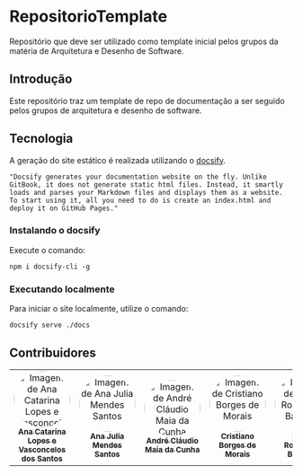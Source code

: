 # RepositorioTemplate

Repositório que deve ser utilizado como template inicial pelos grupos da matéria de Arquitetura e Desenho de Software.

## Introdução

Este repositório traz um template de repo de documentação a ser seguido pelos grupos de arquitetura e desenho de software.

## Tecnologia

A geração do site estático é realizada utilizando o [docsify](https://docsify.js.org/).

```shell
"Docsify generates your documentation website on the fly. Unlike GitBook, it does not generate static html files. Instead, it smartly loads and parses your Markdown files and displays them as a website. To start using it, all you need to do is create an index.html and deploy it on GitHub Pages."
```

### Instalando o docsify

Execute o comando:

```shell
npm i docsify-cli -g
```

### Executando localmente

Para iniciar o site localmente, utilize o comando:

```shell
docsify serve ./docs
```

## Contribuidores

<center>
  
  <table style="width: 100%;">
  <tr>
    <td align="center"><a href="https://github.com/An4catarina"><img style="border-radius: 50%;" src="https://github.com/An4catarina.png" width="100px;" alt="Imagem de Ana Catarina Lopes e Vasconcelos dos Santos"/><br /><sub><b>Ana Catarina Lopes e Vasconcelos dos Santos</b></sub></a></td>
    <td align="center"><a href="https://github.com/ailujana"><img style="border-radius: 50%;" src="https://github.com/ailujana.png" width="100px;" alt="Imagem de Ana Julia Mendes Santos"/><br /><sub><b>Ana Julia Mendes Santos</b></sub></a></td>
    <td align="center"><a href="https://github.com/andre-maia51"><img style="border-radius: 50%;" src="https://github.com/andre-maia51.png" width="100px;" alt="Imagem de André Cláudio Maia da Cunha"/><br /><sub><b>André Cláudio Maia da Cunha</b></sub></a></td>
    <td align="center"><a href="https://github.com/CristianoMoraiss"><img style="border-radius: 50%;" src="https://github.com/CristianoMoraiss.png" width="100px;" alt="Imagem de Cristiano Borges de Morais"/><br /><sub><b>Cristiano Borges de Morais</b></sub></a></td>
    <td align="center"><a href="https://github.com/Diogo-Barboza"><img style="border-radius: 50%;" src="https://github.com/Diogo-Barboza.png" width="100px;" alt="Imagem de Diogo Rodrigues Barboza"/><br /><sub><b>Diogo Rodrigues Barboza</b></sub></a></td>
    <td align="center"><a href="https://github.com/julia-fortunato"><img style="border-radius: 50%;" src="https://github.com/julia-fortunato.png" width="100px;" alt="Imagem de Júlia Rocha Fortunato"/><br /><sub><b>Júlia Rocha Fortunato</b></sub></a></td>
    <td align="center"><a href="https://github.com/luanasoares0901"><img style="border-radius: 50%;" src="https://github.com/luanasoares0901.png" width="100px;" alt="Imagem de Luana Ribeiro Soares"/><br /><sub><b>Luana Ribeiro Soares</b></sub></a></td>
    <td align="center"><a href="https://github.com/Oleari19"><img style="border-radius: 50%;" src="https://github.com/Oleari19.png" width="100px;" alt="Imagem de Maria Clara Oleari de Araújo"/><br /><sub><b>Maria Clara Oleari de Araújo</b></sub></a></td>
    <td align="center"><a href="https://github.com/mauricio-araujoo"><img style="border-radius: 50%;" src="https://github.com/mauricio-araujoo.png" width="100px;" alt="Imagem de Maurício Ferreira de Araújo"/><br /><sub><b>Maurício Ferreira de Araújo</b></sub></a></td>
    <td align="center"><a href="https://github.com/ViictorHugoo"><img style="border-radius: 50%;" src="https://github.com/ViictorHugoo.png" width="100px;" alt="Imagem de Victor Hugo Rodrigues Guimarães"/><br /><sub><b>Victor Hugo Rodrigues Guimarães</b></sub></a></td>
  </tr>
  </table> 

</center>
